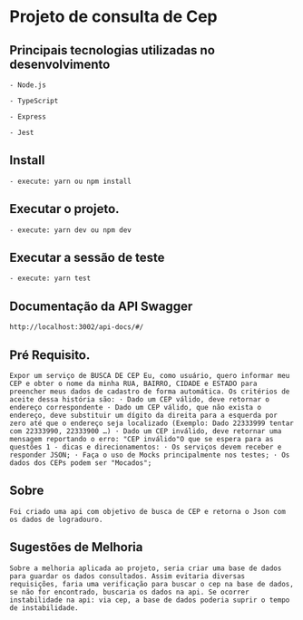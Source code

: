 # Projeto de consulta de Cep

## Principais tecnologias utilizadas no desenvolvimento

    - Node.js

    - TypeScript

    - Express

    - Jest

## Install

    - execute: yarn ou npm install

## Executar o projeto.

    - execute: yarn dev ou npm dev

## Executar a sessão de teste

    - execute: yarn test

## Documentação da API Swagger

    http://localhost:3002/api-docs/#/

## Pré Requisito.

    Expor um serviço de BUSCA DE CEP Eu, como usuário, quero informar meu CEP e obter o nome da minha RUA, BAIRRO, CIDADE e ESTADO para preencher meus dados de cadastro de forma automática. Os critérios de aceite dessa história são: · Dado um CEP válido, deve retornar o endereço correspondente · Dado um CEP válido, que não exista o endereço, deve substituir um dígito da direita para a esquerda por zero até que o endereço seja localizado (Exemplo: Dado 22333999 tentar com 22333990, 22333900 …) · Dado um CEP inválido, deve retornar uma mensagem reportando o erro: "CEP inválido"O que se espera para as questões 1 - dicas e direcionamentos: · Os serviços devem receber e responder JSON; · Faça o uso de Mocks principalmente nos testes; · Os dados dos CEPs podem ser "Mocados";

## Sobre

    Foi criado uma api com objetivo de busca de CEP e retorna o Json com os dados de logradouro.

## Sugestões de Melhoria

    Sobre a melhoria aplicada ao projeto, seria criar uma base de dados para guardar os dados consultados. Assim evitaria diversas requisições, faria uma verificação para buscar o cep na base de dados, se não for encontrado, buscaria os dados na api. Se ocorrer instabilidade na api: via cep, a base de dados poderia suprir o tempo de instabilidade.
